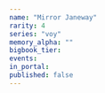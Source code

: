 ```yaml
---
name: "Mirror Janeway"
rarity: 4
series: "voy"
memory_alpha: ""
bigbook_tier:
events:
in_portal:
published: false
---
```


